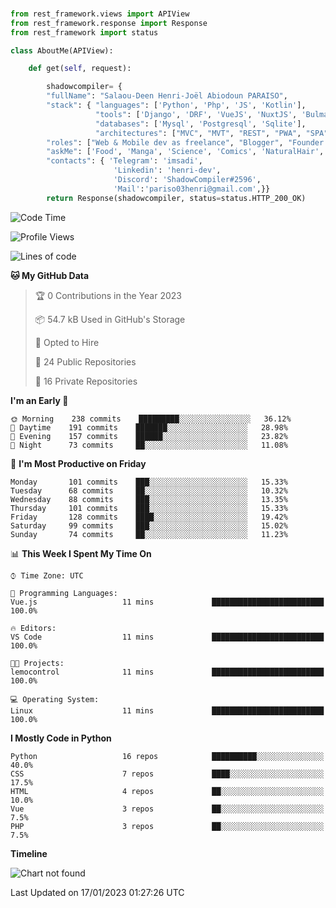###
```python
from rest_framework.views import APIView
from rest_framework.response import Response
from rest_framework import status

class AboutMe(APIView):

    def get(self, request):

        shadowcompiler= {
        "fullName": "Salaou-Deen Henri-Joël Abiodoun PARAISO",
        "stack": { "languages": ['Python', 'Php', 'JS', 'Kotlin'],
                   "tools": ['Django', 'DRF', 'VueJS', 'NuxtJS', 'Bulma', 'Beufy'],
                   "databases": ['Mysql', 'Postgresql', 'Sqlite'],
                   "architectures": ["MVC", "MVT", "REST", "PWA", "SPA"]},        
        "roles": ["Web & Mobile dev as freelance", "Blogger", "Founder at @henrid3v", "Mentor"],
        "askMe": ['Food', 'Manga', 'Science', 'Comics', 'NaturalHair', 'Photography', 'Tech', 'Programming'],
        "contacts": { 'Telegram': 'imsadi',
                       'Linkedin': 'henri-dev',
                       'Discord': 'ShadowCompiler#2596',
                       'Mail':'pariso03henri@gmail.com',}}
        return Response(shadowcompiler, status=status.HTTP_200_OK)

```                    

<!--START_SECTION:waka-->
![Code Time](http://img.shields.io/badge/Code%20Time-425%20hrs%2057%20mins-blue)

![Profile Views](http://img.shields.io/badge/Profile%20Views-0-blue)

![Lines of code](https://img.shields.io/badge/From%20Hello%20World%20I%27ve%20Written-77%20Thousand%20lines%20of%20code-blue)

**🐱 My GitHub Data** 

> 🏆 0 Contributions in the Year 2023
 > 
> 📦 54.7 kB Used in GitHub's Storage 
 > 
> 💼 Opted to Hire
 > 
> 📜 24 Public Repositories 
 > 
> 🔑 16 Private Repositories  
 > 
**I'm an Early 🐤** 

```text
🌞 Morning    238 commits    █████████░░░░░░░░░░░░░░░░   36.12% 
🌆 Daytime    191 commits    ███████░░░░░░░░░░░░░░░░░░   28.98% 
🌃 Evening    157 commits    ██████░░░░░░░░░░░░░░░░░░░   23.82% 
🌙 Night      73 commits     ██░░░░░░░░░░░░░░░░░░░░░░░   11.08%

```
📅 **I'm Most Productive on Friday** 

```text
Monday       101 commits    ███░░░░░░░░░░░░░░░░░░░░░░   15.33% 
Tuesday      68 commits     ██░░░░░░░░░░░░░░░░░░░░░░░   10.32% 
Wednesday    88 commits     ███░░░░░░░░░░░░░░░░░░░░░░   13.35% 
Thursday     101 commits    ███░░░░░░░░░░░░░░░░░░░░░░   15.33% 
Friday       128 commits    ████░░░░░░░░░░░░░░░░░░░░░   19.42% 
Saturday     99 commits     ███░░░░░░░░░░░░░░░░░░░░░░   15.02% 
Sunday       74 commits     ██░░░░░░░░░░░░░░░░░░░░░░░   11.23%

```


📊 **This Week I Spent My Time On** 

```text
⌚︎ Time Zone: UTC

💬 Programming Languages: 
Vue.js                   11 mins             █████████████████████████   100.0%

🔥 Editors: 
VS Code                  11 mins             █████████████████████████   100.0%

🐱‍💻 Projects: 
lemocontrol              11 mins             █████████████████████████   100.0%

💻 Operating System: 
Linux                    11 mins             █████████████████████████   100.0%

```

**I Mostly Code in Python** 

```text
Python                   16 repos            ██████████░░░░░░░░░░░░░░░   40.0% 
CSS                      7 repos             ████░░░░░░░░░░░░░░░░░░░░░   17.5% 
HTML                     4 repos             ██░░░░░░░░░░░░░░░░░░░░░░░   10.0% 
Vue                      3 repos             ██░░░░░░░░░░░░░░░░░░░░░░░   7.5% 
PHP                      3 repos             ██░░░░░░░░░░░░░░░░░░░░░░░   7.5%

```


**Timeline**

![Chart not found](https://raw.githubusercontent.com/shadowcompiler/shadowcompiler/main/charts/bar_graph.png) 


 Last Updated on 17/01/2023 01:27:26 UTC
<!--END_SECTION:waka-->
